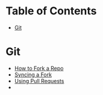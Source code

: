 # Table of Contents

* [Git](#git)

# <a name="git"></a>Git

* [How to Fork a Repo](https://help.github.com/articles/fork-a-repo/)
* [Syncing a Fork](https://help.github.com/articles/syncing-a-fork/)
* [Using Pull Requests](https://help.github.com/articles/using-pull-requests/)
* 

